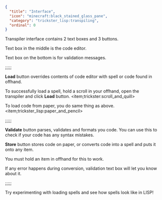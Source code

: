 ```json
{
  "title": "Interface",
  "icon": "minecraft:black_stained_glass_pane",
  "category": "trickster_lisp:transpiling",
  "ordinal": 0
}
```

Transpiler interface contains 2 text boxes and 3 buttons.


Text box in the middle is the code editor.


Text box on the bottom is for validation messages.

;;;;;

**Load** button overrides contents of code editor with spell or code found in offhand.


To successfully load a spell, hold a scroll in your offhand, 
open the transpiler and click **Load** button.
<item;trickster:scroll_and_quill>

To load code from paper, you do same thing as above.
<item;trickster_lisp:paper_and_pencil>

;;;;;

**Validate** button parses, validates and formats you code.
You can use this to check if your code has any syntax mistakes.


**Store** button stores code on paper, or converts code into a spell and puts it onto any item.

You must hold an item in offhand for this to work.

If any error happens during conversion, validation text box will let you know about it.

;;;;;

Try experimenting with loading spells and see how spells look like in LISP!